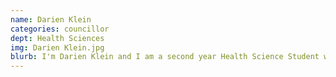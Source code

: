 ```yaml
---
name: Darien Klein
categories: councillor
dept: Health Sciences
img: Darien Klein.jpg
blurb: I'm Darien Klein and I am a second year Health Science Student with a concentration in biomedical science. I'm originally from Ottawa and I spend most of my spare time reading. I'm a bit of a gaming enthusiast and a regular attendee of Ottawa Comic con.
---
```

